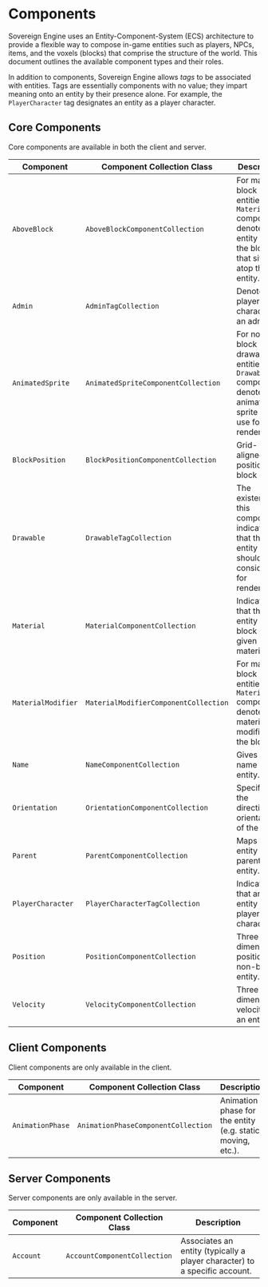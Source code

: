 # Components

Sovereign Engine uses an Entity-Component-System (ECS) architecture to provide
a flexible way to compose in-game entities such as players, NPCs, items, and
the voxels (blocks) that comprise the structure of the world. This document
outlines the available component types and their roles.

In addition to components, Sovereign Engine allows *tags* to be associated with entities.
Tags are essentially components with no value; they impart meaning onto an entity by
their presence alone. For example, the `PlayerCharacter` tag designates an entity as
a player character.

## Core Components

Core components are available in both the client and server.

| Component          | Component Collection Class            | Description                                                                                                            |
|--------------------|---------------------------------------|------------------------------------------------------------------------------------------------------------------------|
| `AboveBlock`       | `AboveBlockComponentCollection`       | For material block entities (see `Material` component), denotes the entity ID of the block that sits atop this entity. |
| `Admin`            | `AdminTagCollection`                  | Denotes a player character as an admin.                                                                                |
| `AnimatedSprite`   | `AnimatedSpriteComponentCollection`   | For non-block drawable entities (see `Drawable` component), denotes the animated sprite ID to use for rendering.       |
| `BlockPosition`    | `BlockPositionComponentCollection`    | Grid-aligned position of a block entity.                                                                               |
| `Drawable`         | `DrawableTagCollection`               | The existence of this component indicates that the entity should be considered for rendering.                          |
| `Material`         | `MaterialComponentCollection`         | Indicates that the entity is a block of the given material ID.                                                         |
| `MaterialModifier` | `MaterialModifierComponentCollection` | For material block entities (see `Material` component), denotes the material modifier of the block.                    |
| `Name`             | `NameComponentCollection`             | Gives the name of the entity.                                                                                          |
| `Orientation`      | `OrientationComponentCollection`      | Specifies the directional orientation of the entity.                                                                   |
| `Parent`           | `ParentComponentCollection`           | Maps an entity to its parent entity.                                                                                   |
| `PlayerCharacter`  | `PlayerCharacterTagCollection`        | Indicates that an entity is a player character.                                                                        |
| `Position`         | `PositionComponentCollection`         | Three-dimensional position of a non-block entity.                                                                      |
| `Velocity`         | `VelocityComponentCollection`         | Three-dimensional velocity of an entity.                                                                               |

## Client Components

Client components are only available in the client.

| Component        | Component Collection Class          | Description                                                 |
|------------------|-------------------------------------|-------------------------------------------------------------|
| `AnimationPhase` | `AnimationPhaseComponentCollection` | Animation phase for the entity (e.g. static, moving, etc.). |

## Server Components

Server components are only available in the server.

| Component | Component Collection Class   | Description                                                                |
|-----------|------------------------------|----------------------------------------------------------------------------|
| `Account` | `AccountComponentCollection` | Associates an entity (typically a player character) to a specific account. |
